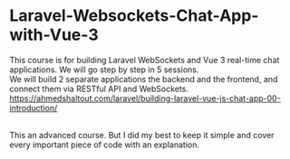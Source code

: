 # Laravel-Websockets-Chat-App-with-Vue-3
This course is for building Laravel WebSockets and Vue 3 real-time chat applications. We will go step by step in 5 sessions. 
<br/> We will build 2 separate applications the backend and the frontend, and connect them via RESTful API and WebSockets.
<br/> https://ahmedshaltout.com/laravel/building-laravel-vue-js-chat-app-00-introduction/

<br/> This an advanced course. But I did my best to keep it simple and cover every important piece of code with an explanation.
